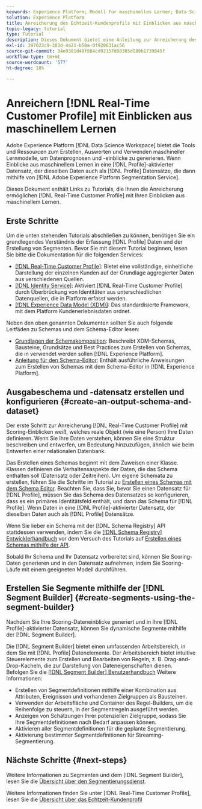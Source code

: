 ```yaml
---
keywords: Experience Platform; Modell für maschinelles Lernen; Data Science Workspace; Echtzeit-Kundenprofil; beliebte Themen; Einblicke in maschinelles Lernen
solution: Experience Platform
title: Anreicherung des Echtzeit-Kundenprofils mit Einblicken aus maschinellem Lernen
topic-legacy: tutorial
type: Tutorial
description: Dieses Dokument bietet eine Anleitung zur Anreicherung des Echtzeit-Kundenprofils mit Einblicken aus maschinellem Lernen.
exl-id: 397023c9-383d-4a21-b58a-0f920631ac56
source-git-commit: 34e0381d40f884cd92157d08385d889b1739845f
workflow-type: tm+mt
source-wordcount: '577'
ht-degree: 18%

---
```


# Anreichern [!DNL Real-Time Customer Profile] mit Einblicken aus maschinellem Lernen

Adobe Experience Platform [!DNL Data Science Workspace] bietet die Tools und Ressourcen zum Erstellen, Auswerten und Verwenden maschineller Lernmodelle, um Datenprognosen und -einblicke zu generieren. Wenn Einblicke aus maschinellem Lernen in eine [!DNL Profile]-aktivierter Datensatz, der dieselben Daten auch als [!DNL Profile] Datensätze, die dann mithilfe von [!DNL Adobe Experience Platform Segmentation Service].

Dieses Dokument enthält Links zu Tutorials, die Ihnen die Anreicherung ermöglichen [!DNL Real-Time Customer Profile] mit Ihren Einblicken aus maschinellem Lernen.

## Erste Schritte

Um die unten stehenden Tutorials abschließen zu können, benötigen Sie ein grundlegendes Verständnis der Erfassung [!DNL Profile] Daten und der Erstellung von Segmenten. Bevor Sie mit diesem Tutorial beginnen, lesen Sie bitte die Dokumentation für die folgenden Services:

- [[!DNL Real-Time Customer Profile]](../../profile/home.md): Bietet eine vollständige, einheitliche Darstellung der einzelnen Kunden auf der Grundlage aggregierter Daten aus verschiedenen Quellen.
- [[!DNL Identity Service]](../../identity-service/home.md): Aktiviert [!DNL Real-Time Customer Profile] durch Überbrückung von Identitäten aus unterschiedlichen Datenquellen, die in Platform erfasst werden.
- [[!DNL Experience Data Model (XDM)]](../../xdm/home.md): Das standardisierte Framework, mit dem Platform Kundenerlebnisdaten ordnet.

Neben den oben genannten Dokumenten sollten Sie auch folgende Leitfäden zu Schemas und dem Schema-Editor lesen:

- [Grundlagen der Schemakomposition](../../xdm/schema/composition.md): Beschreibt XDM-Schemas, Bausteine, Grundsätze und Best Practices zum Erstellen von Schemas, die in verwendet werden sollen [!DNL Experience Platform].
- [Anleitung für den Schema-Editor](../../xdm/tutorials/create-schema-ui.md): Enthält ausführliche Anweisungen zum Erstellen von Schemas mit dem Schema-Editor in [!DNL Experience Platform].

## Ausgabeschema und -datensatz erstellen und konfigurieren {#create-an-output-schema-and-dataset}

Der erste Schritt zur Anreicherung [!DNL Real-Time Customer Profile] mit Scoring-Einblicken weiß, welches reale Objekt (wie eine Person) Ihre Daten definieren. Wenn Sie Ihre Daten verstehen, können Sie eine Struktur beschreiben und entwerfen, um Bedeutung hinzuzufügen, ähnlich wie beim Entwerfen einer relationalen Datenbank.

Das Erstellen eines Schemas beginnt mit dem Zuweisen einer Klasse. Klassen definieren die Verhaltensaspekte der Daten, die das Schema enthalten soll (Datensatz oder Zeitreihen). Um eigene Schemata zu erstellen, führen Sie die Schritte im Tutorial zu [Erstellen eines Schemas mit dem Schema Editor](../../xdm/tutorials/create-schema-ui.md). Beachten Sie, dass Sie, bevor Sie einen Datensatz für [!DNL Profile], müssen Sie das Schema des Datensatzes so konfigurieren, dass es ein primäres Identitätsfeld enthält, und dann das Schema für [!DNL Profile]. Wenn Daten in eine [!DNL Profile]-aktivierter Datensatz, der dieselben Daten auch als [!DNL Profile] Datensätze.

Wenn Sie lieber ein Schema mit der [!DNL Schema Registry] API stattdessen verwenden, indem Sie die [[!DNL Schema Registry] Entwicklerhandbuch](../../xdm/api/getting-started.md) vor dem Versuch des Tutorials auf [Erstellen eines Schemas mithilfe der API](../../xdm/tutorials/create-schema-api.md).

Sobald Ihr Schema und Ihr Datensatz vorbereitet sind, können Sie Scoring-Daten generieren und in den Datensatz aufnehmen, indem Sie Scoring-Läufe mit einem geeigneten Modell durchführen.

## Erstellen Sie Segmente mithilfe der [!DNL Segment Builder] {#create-segments-using-the-segment-builder}

Nachdem Sie Ihre Scoring-Dateneinblicke generiert und in Ihre [!DNL Profile]-aktivierter Datensatz, können Sie dynamische Segmente mithilfe der [!DNL Segment Builder].

Die [!DNL Segment Builder] bietet einen umfassenden Arbeitsbereich, in dem Sie mit [!DNL Profile] Datenelemente. Der Arbeitsbereich bietet intuitive Steuerelemente zum Erstellen und Bearbeiten von Regeln, z. B. Drag-and-Drop-Kacheln, die zur Darstellung von Dateneigenschaften dienen. Befolgen Sie die [[!DNL Segment Builder] Benutzerhandbuch](../../segmentation/ui/segment-builder.md) Weitere Informationen:

- Erstellen von Segmentdefinitionen mithilfe einer Kombination aus Attributen, Ereignissen und vorhandenen Zielgruppen als Bausteinen.
- Verwenden der Arbeitsfläche und Container des Regel-Builders, um die Reihenfolge zu steuern, in der Segmentregeln ausgeführt werden.
- Anzeigen von Schätzungen Ihrer potenziellen Zielgruppe, sodass Sie Ihre Segmentdefinitionen nach Bedarf anpassen können.
- Aktivieren aller Segmentdefinitionen für die geplante Segmentierung.
- Aktivierung bestimmter Segmentdefinitionen für Streaming-Segmentierung.

## Nächste Schritte {#next-steps}

Weitere Informationen zu Segmenten und dem [!DNL Segment Builder], lesen Sie die [Übersicht über den Segmentierungsdienst](../../segmentation/home.md).

Weitere Informationen finden Sie unter [!DNL Real-Time Customer Profile], lesen Sie die [Übersicht über das Echtzeit-Kundenprofil](../../profile/home.md)
